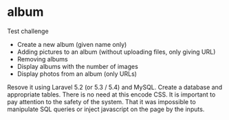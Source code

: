 # album
Test challenge

- Create a new album (given name only)
- Adding pictures to an album (without uploading files, only giving URL)
- Removing albums
- Display albums with the number of images
- Display photos from an album (only URLs)

Resove it using Laravel 5.2 (or 5.3 / 5.4) and MySQL. Create a database and appropriate tables. There is no need at this encode CSS. 
It is important to pay attention to the safety of the system. That it was impossible to manipulate SQL queries or inject javascript on the page by the inputs.
